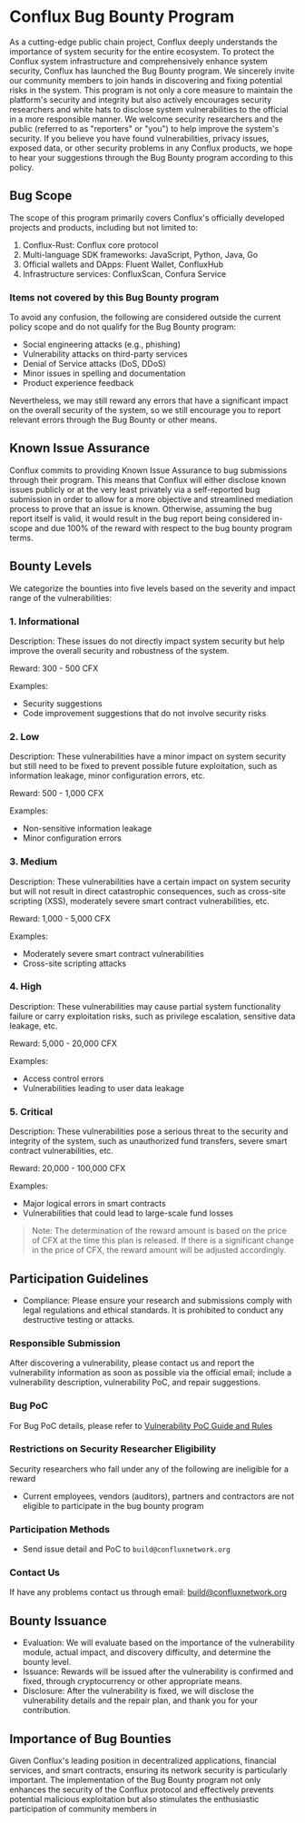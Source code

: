 # Conflux Bug Bounty Program

As a cutting-edge public chain project, Conflux deeply understands the importance of system security for the entire ecosystem. To protect the Conflux system infrastructure and comprehensively enhance system security, Conflux has launched the Bug Bounty program. We sincerely invite our community members to join hands in discovering and fixing potential risks in the system. This program is not only a core measure to maintain the platform's security and integrity but also actively encourages security researchers and white hats to disclose system vulnerabilities to the official in a more responsible manner. We welcome security researchers and the public (referred to as "reporters" or "you") to help improve the system's security. If you believe you have found vulnerabilities, privacy issues, exposed data, or other security problems in any Conflux products, we hope to hear your suggestions through the Bug Bounty program according to this policy.

## Bug Scope

The scope of this program primarily covers Conflux's officially developed projects and products, including but not limited to:

1. Conflux-Rust: Conflux core protocol
2. Multi-language SDK frameworks: JavaScript, Python, Java, Go
3. Official wallets and DApps: Fluent Wallet, ConfluxHub
4. Infrastructure services: ConfluxScan, Confura Service

### Items not covered by this Bug Bounty program

To avoid any confusion, the following are considered outside the current policy scope and do not qualify for the Bug Bounty program:

- Social engineering attacks (e.g., phishing)
- Vulnerability attacks on third-party services
- Denial of Service attacks (DoS, DDoS)
- Minor issues in spelling and documentation
- Product experience feedback

Nevertheless, we may still reward any errors that have a significant impact on the overall security of the system, so we still encourage you to report relevant errors through the Bug Bounty or other means.

## Known Issue Assurance

Conflux commits to providing Known Issue Assurance to bug submissions through their program. This means that Conflux will either disclose known issues publicly or at the very least privately via a self-reported bug submission in order to allow for a more objective and streamlined mediation process to prove that an issue is known. Otherwise, assuming the bug report itself is valid, it would result in the bug report being considered in-scope and due 100% of the reward with respect to the bug bounty program terms.

## Bounty Levels

We categorize the bounties into five levels based on the severity and impact range of the vulnerabilities:

### 1. Informational

Description: These issues do not directly impact system security but help improve the overall security and robustness of the system.

Reward: 300 - 500 CFX

Examples:

- Security suggestions
- Code improvement suggestions that do not involve security risks

### 2. Low

Description: These vulnerabilities have a minor impact on system security but still need to be fixed to prevent possible future exploitation, such as information leakage, minor configuration errors, etc.

Reward: 500 - 1,000 CFX

Examples:

- Non-sensitive information leakage
- Minor configuration errors

### 3. Medium

Description: These vulnerabilities have a certain impact on system security but will not result in direct catastrophic consequences, such as cross-site scripting (XSS), moderately severe smart contract vulnerabilities, etc.

Reward: 1,000 - 5,000 CFX

Examples:

- Moderately severe smart contract vulnerabilities
- Cross-site scripting attacks

### 4. High

Description: These vulnerabilities may cause partial system functionality failure or carry exploitation risks, such as privilege escalation, sensitive data leakage, etc.

Reward: 5,000 - 20,000 CFX

Examples:

- Access control errors
- Vulnerabilities leading to user data leakage

### 5. Critical

Description: These vulnerabilities pose a serious threat to the security and integrity of the system, such as unauthorized fund transfers, severe smart contract vulnerabilities, etc.

Reward: 20,000 - 100,000 CFX

Examples:

- Major logical errors in smart contracts
- Vulnerabilities that could lead to large-scale fund losses

> Note: The determination of the reward amount is based on the price of CFX at the time this plan is released. If there is a significant change in the price of CFX, the reward amount will be adjusted accordingly.

## Participation Guidelines

- Compliance: Please ensure your research and submissions comply with legal regulations and ethical standards. It is prohibited to conduct any destructive testing or attacks.

### Responsible Submission

After discovering a vulnerability, please contact us and report the vulnerability information as soon as possible via the official email; include a vulnerability description, vulnerability PoC, and repair suggestions.

### Bug PoC

For Bug PoC details, please refer to [Vulnerability PoC Guide and Rules](./bug-poc.md)

### Restrictions on Security Researcher Eligibility

Security researchers who fall under any of the following are ineligible for a reward

- Current employees, vendors (auditors), partners and contractors are not eligible to participate in the bug bounty program

### Participation Methods

- Send issue detail and PoC to `build@confluxnetwork.org`

### Contact Us

If have any problems contact us through email: build@confluxnetwork.org

## Bounty Issuance

- Evaluation: We will evaluate based on the importance of the vulnerability module, actual impact, and discovery difficulty, and determine the bounty level.
- Issuance: Rewards will be issued after the vulnerability is confirmed and fixed, through cryptocurrency or other appropriate means.
- Disclosure: After the vulnerability is fixed, we will disclose the vulnerability details and the repair plan, and thank you for your contribution.

## Importance of Bug Bounties

Given Conflux's leading position in decentralized applications, financial services, and smart contracts, ensuring its network security is particularly important. The implementation of the Bug Bounty program not only enhances the security of the Conflux protocol and effectively prevents potential malicious exploitation but also stimulates the enthusiastic participation of community members in
